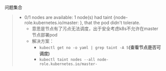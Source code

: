 问题集合

> * 0/1 nodes are available: 1 node(s) had taint {node-role.kubernetes.io/master: }, that the pod didn't tolerate.
>   * 意思是节点有了污点无法调度，出于安全考虑k8s不允许在master节点部署pod
>   * 解决方案：
>     * ```kubectl get no -o yaml | grep taint -A 5```**(查看节点是否可调度)**
>     * ```kubectl taint nodes --all node-role.kubernetes.io/master-```


